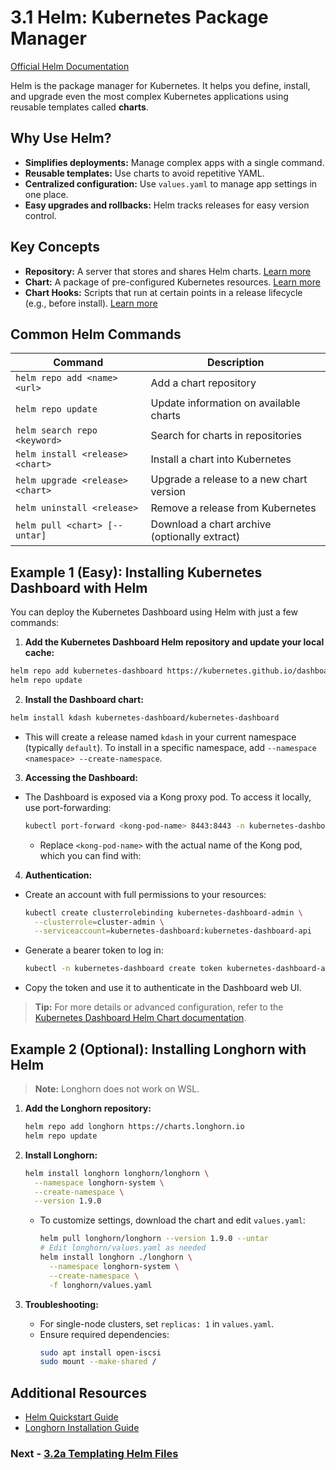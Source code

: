 # 3.1 Helm: Kubernetes Package Manager

[Official Helm Documentation](https://helm.sh/)

Helm is the package manager for Kubernetes. It helps you define, install, and upgrade even the most complex Kubernetes applications using reusable templates called **charts**.

## Why Use Helm?

- **Simplifies deployments:** Manage complex apps with a single command.
- **Reusable templates:** Use charts to avoid repetitive YAML.
- **Centralized configuration:** Use `values.yaml` to manage app settings in one place.
- **Easy upgrades and rollbacks:** Helm tracks releases for easy version control.

## Key Concepts

- **Repository:** A server that stores and shares Helm charts. [Learn more](https://helm.sh/docs/topics/chart_repository/)
- **Chart:** A package of pre-configured Kubernetes resources. [Learn more](https://helm.sh/docs/topics/charts/)
- **Chart Hooks:** Scripts that run at certain points in a release lifecycle (e.g., before install). [Learn more](https://helm.sh/docs/topics/charts_hooks/)

## Common Helm Commands

| Command | Description |
|---------|-------------|
| `helm repo add <name> <url>` | Add a chart repository |
| `helm repo update` | Update information on available charts |
| `helm search repo <keyword>` | Search for charts in repositories |
| `helm install <release> <chart>` | Install a chart into Kubernetes |
| `helm upgrade <release> <chart>` | Upgrade a release to a new chart version |
| `helm uninstall <release>` | Remove a release from Kubernetes |
| `helm pull <chart> [--untar]` | Download a chart archive (optionally extract) |

## Example 1 (Easy): Installing Kubernetes Dashboard with Helm

You can deploy the Kubernetes Dashboard using Helm with just a few commands:

1. **Add the Kubernetes Dashboard Helm repository and update your local cache:**
  ```sh
  helm repo add kubernetes-dashboard https://kubernetes.github.io/dashboard/
  helm repo update
  ```

2. **Install the Dashboard chart:**
  ```sh
  helm install kdash kubernetes-dashboard/kubernetes-dashboard
  ```
  - This will create a release named `kdash` in your current namespace (typically `default`). To install in a specific namespace, add `--namespace <namespace> --create-namespace`.

3. **Accessing the Dashboard:**
  - The Dashboard is exposed via a Kong proxy pod. To access it locally, use port-forwarding:
    ```sh
    kubectl port-forward <kong-pod-name> 8443:8443 -n kubernetes-dashboard
    ```
    - Replace `<kong-pod-name>` with the actual name of the Kong pod, which you can find with:
4. **Authentication:**

  - Create an account with full permissions to your resources:
    ```sh
    kubectl create clusterrolebinding kubernetes-dashboard-admin \
      --clusterrole=cluster-admin \
      --serviceaccount=kubernetes-dashboard:kubernetes-dashboard-api
    ```
  - Generate a bearer token to log in:
    ```sh
    kubectl -n kubernetes-dashboard create token kubernetes-dashboard-api
    ```
  - Copy the token and use it to authenticate in the Dashboard web UI.

> **Tip:** For more details or advanced configuration, refer to the [Kubernetes Dashboard Helm Chart documentation](https://artifacthub.io/packages/helm/k8s-dashboard/kubernetes-dashboard).

## Example 2 (Optional): Installing Longhorn with Helm

> **Note:** Longhorn does not work on WSL.

1. **Add the Longhorn repository:**
    ```sh
    helm repo add longhorn https://charts.longhorn.io
    helm repo update
    ```

2. **Install Longhorn:**
    ```sh
    helm install longhorn longhorn/longhorn \
      --namespace longhorn-system \
      --create-namespace \
      --version 1.9.0
    ```

    - To customize settings, download the chart and edit `values.yaml`:
      ```sh
      helm pull longhorn/longhorn --version 1.9.0 --untar
      # Edit longhorn/values.yaml as needed
      helm install longhorn ./longhorn \
        --namespace longhorn-system \
        --create-namespace \
        -f longhorn/values.yaml
      ```

3. **Troubleshooting:**
    - For single-node clusters, set `replicas: 1` in `values.yaml`.
    - Ensure required dependencies:
      ```sh
      sudo apt install open-iscsi
      sudo mount --make-shared /
      ```

## Additional Resources

- [Helm Quickstart Guide](https://helm.sh/docs/intro/quickstart/)
- [Longhorn Installation Guide](https://longhorn.io/docs/1.9.0/deploy/install/install-with-helm/)


### Next - [3.2a Templating Helm Files](../L2/a_exercise.md)